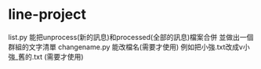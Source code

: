 # line-project
list.py 能把unprocess(新的訊息)和processed(全部的訊息)檔案合併 並做出一個群組的文字清單
changename.py 能改檔名(需要才使用)  例如把小強.txt改成v小強_舊的.txt  (需要才使用)
